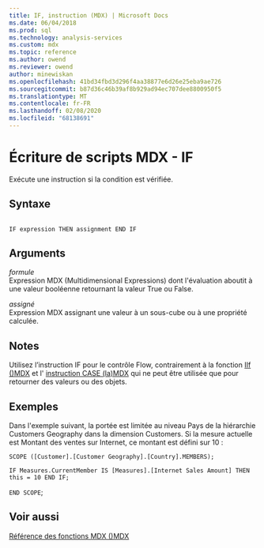 ```yaml
---
title: IF, instruction (MDX) | Microsoft Docs
ms.date: 06/04/2018
ms.prod: sql
ms.technology: analysis-services
ms.custom: mdx
ms.topic: reference
ms.author: owend
ms.reviewer: owend
author: minewiskan
ms.openlocfilehash: 41bd34fbd3d296f4aa38877e6d26e25eba9ae726
ms.sourcegitcommit: b87d36c46b39af8b929ad94ec707dee8800950f5
ms.translationtype: MT
ms.contentlocale: fr-FR
ms.lasthandoff: 02/08/2020
ms.locfileid: "68138691"
---
```

# <a name="mdx-scripting---if"></a>Écriture de scripts MDX - IF


  Exécute une instruction si la condition est vérifiée.  
  
## <a name="syntax"></a>Syntaxe  
  
```  
  
IF expression THEN assignment END IF  
```  
  
## <a name="arguments"></a>Arguments  
 *formule*  
 Expression MDX (Multidimensional Expressions) dont l'évaluation aboutit à une valeur booléenne retournant la valeur True ou False.  
  
 *assigné*  
 Expression MDX assignant une valeur à un sous-cube ou à une propriété calculée.  
  
## <a name="remarks"></a>Notes  
 Utilisez l’instruction IF pour le contrôle Flow, contrairement à la fonction [IIf &#40;&#41;MDX](../mdx/iif-mdx.md) et l' [instruction CASE &#40;la&#41;MDX](../mdx/case-statement-mdx.md) qui ne peut être utilisée que pour retourner des valeurs ou des objets.  
  
## <a name="examples"></a>Exemples  
 Dans l'exemple suivant, la portée est limitée au niveau Pays de la hiérarchie Customers Geography dans la dimension Customers. Si la mesure actuelle est Montant des ventes sur Internet, ce montant est défini sur 10 :  
  
 `SCOPE ([Customer].[Customer Geography].[Country].MEMBERS);`  
  
 `IF Measures.CurrentMember IS [Measures].[Internet Sales Amount] THEN this = 10 END IF;`  
  
 `END SCOPE`;  
  
## <a name="see-also"></a>Voir aussi  
 [Référence des fonctions MDX &#40;&#41;MDX](../mdx/mdx-function-reference-mdx.md)  
  
  
